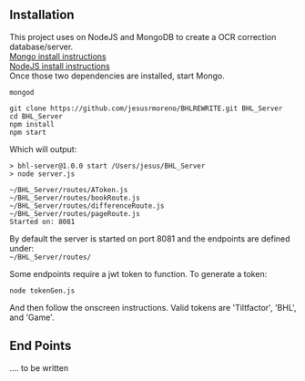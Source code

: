 ## Installation
This project uses on NodeJS and MongoDB to create a OCR correction database/server.  
[Mongo install instructions](http://docs.mongodb.org/manual/tutorial/install-mongodb-on-os-x/)  
[NodeJS install instructions](https://github.com/creationix/nvm)  
Once those two dependencies are installed, start Mongo.
``` [bash]
mongod
```
``` [bash]
git clone https://github.com/jesusrmoreno/BHLREWRITE.git BHL_Server
cd BHL_Server
npm install
npm start
```
Which will output:
``` [bash]
> bhl-server@1.0.0 start /Users/jesus/BHL_Server
> node server.js

~/BHL_Server/routes/AToken.js
~/BHL_Server/routes/bookRoute.js
~/BHL_Server/routes/differenceRoute.js
~/BHL_Server/routes/pageRoute.js
Started on: 8081
```
By default the server is started on port 8081 and the endpoints are defined under:  
`~/BHL_Server/routes/`

Some endpoints require a jwt token to function. To generate a token:  
```[bash]
node tokenGen.js
```
And then follow the onscreen instructions.
Valid tokens are 'Tiltfactor', 'BHL', and 'Game'.

## End Points
.... to be written
